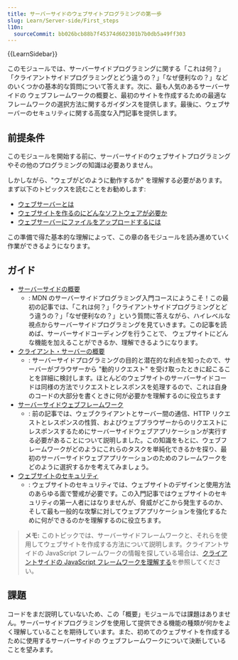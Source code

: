 ```yaml
---
title: サーバーサイドのウェブサイトプログラミングの第一歩
slug: Learn/Server-side/First_steps
l10n:
  sourceCommit: bb026bcb88b7f45374d602301b7b0db5a49ff303
---
```


{{LearnSidebar}}

このモジュールでは、サーバーサイドプログラミングに関する「これは何？」「クライアントサイドプログラミングとどう違うの？」「なぜ便利なの？」などのいくつかの基本的な質問について答えます。次に、最も人気のあるサーバーサイドの ウェブフレームワークの概要と、最初のサイトを作成するための最適なフレームワークの選択方法に関するガイダンスを提供します。最後に、ウェブサーバーのセキュリティに関する高度な入門記事を提供します。

## 前提条件

このモジュールを開始する前に、サーバーサイドのウェブサイトプログラミングやその他のプログラミングの知識は必要ありません。

しかしながら、"ウェブがどのように動作するか" を理解する必要があります。まず以下のトピックスを読むことをお勧めします:

- [ウェブサーバーとは](/ja/docs/Learn/Common_questions/Web_mechanics/What_is_a_web_server)
- [ウェブサイトを作るのにどんなソフトウェアが必要か](/ja/docs/Learn/Common_questions/Tools_and_setup/What_software_do_I_need)
- [ウェブサーバーにファイルをアップロードするには](/ja/docs/Learn/Common_questions/Tools_and_setup/Upload_files_to_a_web_server)

この準備で得た基本的な理解によって、この章の各モジュールを読み進めていく作業ができるようになります。

## ガイド

- [サーバーサイドの概要](/ja/docs/Learn/Server-side/First_steps/Introduction)
  - : MDN のサーバーサイドプログラミング入門コースにようこそ！この最初の記事では、「これは何？」「クライアントサイドプログラミングとどう違うの？」「なぜ便利なの？」という質問に答えながら、ハイレベルな視点からサーバーサイドプログラミングを見ていきます。この記事を読めば、サーバーサイドコーディングを行うことで、 ウェブサイトにどんな機能を加えることができるか、理解できるようになります。
- [クライアント・サーバーの概要](/ja/docs/Learn/Server-side/First_steps/Client-Server_overview)
  - : サーバーサイドプログラミングの目的と潜在的な利点を知ったので、サーバーがブラウザーから "動的リクエスト" を受け取ったときに起こることを詳細に検討します。ほとんどのウェブサイトのサーバーサイドコードは同様の方法でリクエストとレスポンスを処理するので、これは自身のコードの大部分を書くときに何が必要かを理解するのに役立ちます
- [サーバーサイドウェブフレームワーク](/ja/docs/Learn/Server-side/First_steps/Web_frameworks)
  - : 前の記事では、ウェブクライアントとサーバー間の通信、HTTP リクエストとレスポンスの性質、およびウェブブラウザーからのリクエストにレスポンスするためにサーバーサイドウェブアプリケーションが実行する必要があることについて説明しました。この知識をもとに、ウェブフレームワークがどのようにこれらのタスクを単純化できるかを探り、最初のサーバーサイドウェブアプリケーションのためのフレームワークをどのように選択するかを考えてみましょう。
- [ウェブサイトのセキュリティ](/ja/docs/Learn/Server-side/First_steps/Website_security)
  - : ウェブサイトのセキュリティでは、ウェブサイトのデザインと使用方法のあらゆる面で警戒が必要です。この入門記事ではウェブサイトのセキュリティの第一人者にはなりませんが、脅威がどこから発生するのか、そして最も一般的な攻撃に対してウェブアプリケーションを強化するために何ができるのかを理解するのに役立ちます。

> **メモ:** このトピックでは、サーバーサイドフレームワークと、それらを使用してウェブサイトを作成する方法について説明します。クライアントサイドの JavaScript フレームワークの情報を探している場合は、[クライアントサイドの JavaScript フレームワークを理解する](/ja/docs/Learn/Tools_and_testing/Client-side_JavaScript_frameworks)を参照してください。

## 課題

コードをまだ説明していないため、この「概要」モジュールでは課題はありません。サーバーサイドプログラミングを使用して提供できる機能の種類が何かをよく理解していることを期待しています。また、初めてのウェブサイトを作成するために使用するサーバーサイドの ウェブフレームワークについて決断していることを望みます。
